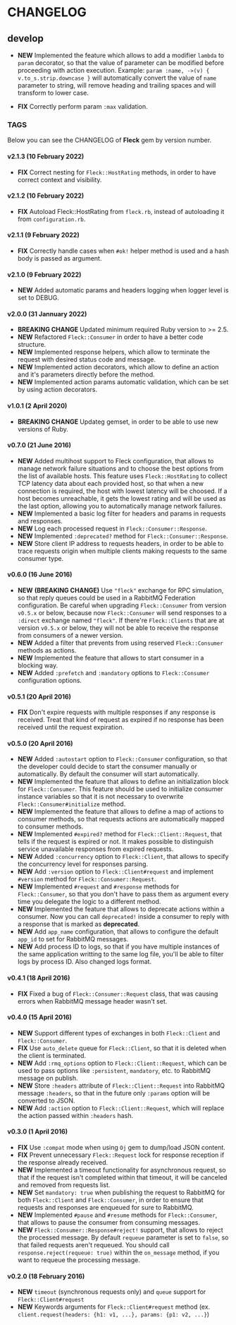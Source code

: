 # CHANGELOG #

## develop ##

- **NEW** Implemented the feature which allows to add a modifier `lambda` to `param` decorator,
          so that the value of parameter can be modified before proceeding with action execution.
          Example: `param :name, ->(v) { v.to_s.strip.downcase }` will automatically convert the value of `name` parameter to string, will remove heading and trailing spaces and will transform to lower case.

- **FIX** Correctly perform param `:max` validation.

### TAGS ###

Below you can see the CHANGELOG of **Fleck** gem by version number.

#### v2.1.3 (10 February 2022) #####

- **FIX** Correct nesting for `Fleck::HostRating` methods, in order to have correct context and visibility.

#### v2.1.2 (10 February 2022) ####

- **FIX** Autoload Fleck::HostRating from `fleck.rb`, instead of autoloading it from `configuration.rb`.

#### v2.1.1 (9 February 2022) ####

- **FIX** Correctly handle cases when `#ok!` helper method is used and a hash body is passed as argument.

#### v2.1.0 (9 February 2022) ####

- **NEW** Added automatic params and headers logging when logger level is set to DEBUG.

#### v2.0.0 (31 Jannuary 2022) ####

- **BREAKING CHANGE** Updated minimum required Ruby version to >= 2.5.
- **NEW** Refactored `Fleck::Consumer` in order to have a better code structure.
- **NEW** Implemented response helpers, which allow to terminate the request with desired status code and message.
- **NEW** Implemented action decorators, which allow to define an action and it's parameters directly before the method.
- **NEW** Implemented action params automatic validation, which can be set by using action decorators.

#### v1.0.1 (2 April 2020) ####

- **BREAKING CHANGE** Updateg gemset, in order to be able to use new versions of Ruby.

#### v0.7.0 (21 June 2016) ####

- **NEW** Added multihost support to Fleck configuration, that allows to manage network failure situations and to choose the best options from the list of available hosts.
          This feature uses `Fleck::HostRating` to collect TCP latency data about each provided host, so that when a new connection is required, the host with lowest latency
          will be choosed. If a host becomes unreachable, it gets the lowest rating and will be used as the last option, allowing you to automatically manage network failures.
- **NEW** Implemented a basic log filter for headers and params in requests and responses.
- **NEW** Log each processed request in `Fleck::Consumer::Response`.
- **NEW** Implemented `:deprecated?` method for `Fleck::Consumer::Response`.
- **NEW** Store client IP address to requests headers, in order to be able to trace requests origin when multiple clients making requests to the same consumer type.

#### v0.6.0 (16 June 2016) ####

- **NEW** __(BREAKING CHANGE)__ Use `"fleck"` exchange for RPC simulation, so that reply queues could be used in a RabbitMQ Federation configuration.
          Be careful when upgrading `Fleck::Consumer` from version `v0.5.x` or below, because now `Fleck::Consumer` will send responses to a `:direct` exchange
          named `"fleck"`. If there're `Fleck::Clients` that are at version `v0.5.x` or below, they will not be able to receive the response from consumers of a
          newer version.
- **NEW** Added a filter that prevents from using reserved `Fleck::Consumer` methods as actions.
- **NEW** Implemented the feature that allows to start consumer in a blocking way.
- **NEW** Added `:prefetch` and `:mandatory` options to `Fleck::Consumer` configuration options.

#### v0.5.1 (20 April 2016) ####

- **FIX** Don't expire requests with multiple responses if any response is received. Treat that kind of request as expired if no response has been received
          until the request expiration.

#### v0.5.0 (20 April 2016) ####

- **NEW** Added `:autostart` option to `Fleck::Consumer` configuration, so that the developer could decide to start the consumer manually or automatically. By default
          the consumer will start automatically.
- **NEW** Implemented the feature that allows to define an initialization block for `Fleck::Consumer`. This feature should be used to initialize consumer instance
          variables so that it is not necessary to overwrite `Fleck::Consumer#initialize` method.
- **NEW** Implemented the feature that allows to define a map of actions to consumer methods, so that requests actions are automatically mapped to
          consumer methods.
- **NEW** Implemented `#expired?` method for `Fleck::Client::Request`, that tells if the request is expired or not. It makes possible to
          distinguish service unavailable responses from expired requests.
- **NEW** Added `:concurrency` option to `Fleck::Client`, that allows to specify the concurrency level for responses parsing.
- **NEW** Add `:version` option to `Fleck::Client#request` and implement `#version` method for `Fleck::Consumer::Request`.
- **NEW** Implemented `#request` and `#response` methods for `Fleck::Consumer`, so that you don't have to pass them as argument every time you
          delegate the logic to a different method.
- **NEW** Implemented the feature that allows to deprecate actions within a consumer. Now you can call `deprecated!` inside a consumer to
          reply with a response that is marked as **deprecated**.
- **NEW** Add `app_name` configuration, that allows to configure the default `app_id` to set for RabbitMQ messages.
- **NEW** Add process ID to logs, so that if you have multiple instances of the same application writting to the same log file, you'll be able to filter logs by process ID. Also changed logs format.

#### v0.4.1 (18 April 2016) ####

- **FIX** Fixed a bug of `Fleck::Consumer::Request` class, that was causing errors when RabbitMQ message header wasn't set.

#### v0.4.0 (15 April 2016) ####

- **NEW** Support different types of exchanges in both `Fleck::Client` and `Fleck::Consumer`.
- **FIX** Use `auto_delete` queue for `Fleck::Client`, so that it is deleted when the client is terminated.
- **NEW** Add `:rmq_options` option to `Fleck::Client::Request`, which can be used to pass options like `:persistent`, `mandatory`, etc.
          to RabbitMQ message on publish.
- **NEW** Store `:headers` attribute of `Fleck::Client::Request` into RabbitMQ message `:headers`, so that in the future only
          `:params` option will be converted to JSON.
- **NEW** Add `:action` option to `Fleck::Client::Request`, which will replace the action passed within `:headers` hash.

#### v0.3.0 (1 April 2016) ####

- **FIX** Use `:compat` mode when using `Oj` gem to dump/load JSON content.
- **FIX** Prevent unnecessary `Fleck::Request` lock for response reception if the response already received.
- **NEW** Implemented a timeout functionality for asynchronous request, so that if the request isn't completed within that timeout, it will be canceled and removed from
          requests list.
- **NEW** Set `mandatory: true` when publishing the request to RabbitMQ for both `Fleck::Client` and `Fleck::Consumer`, in order to ensure that requests and responses
          are enqueued for sure to RabbitMQ.
- **NEW** Implemented `#pause` and `#resume` methods for `Fleck::Consumer`, that allows to pause the consumer from consuming messages.
- **NEW** `Fleck::Consumer::Response#reject!` support, that allows to reject the processed message. By default `requeue` parameter is set to `false`, so that
          failed requests aren't requeued. You should call `response.reject(requeue: true)` within the `on_message` method, if you want to requeue the processing
          message.

#### v0.2.0 (18 February 2016) ####

- **NEW** `timeout` (synchronous requests only) and `queue` support for `Fleck::Client#request`
- **NEW** Keywords arguments for `Fleck::Client#request` method (ex. `client.request(headers: {h1: v1, ...}, params: {p1: v2, ...}`)

